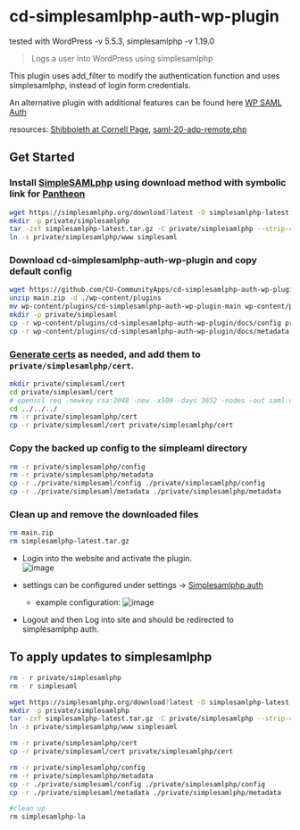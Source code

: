 # cd-simplesamlphp-auth-wp-plugin

tested with WordPress -v 5.5.3, simplesamlphp -v 1.19.0
>Logs a user into WordPress using simplesamlphp

This plugin uses add_filter to modify the authentication function and uses simplesamlphp, instead of login form credentials.

An alternative plugin with additional features can be found here [WP SAML Auth](https://github.com/pantheon-systems/wp-saml-auth)

resources: [Shibboleth at Cornell Page](https://confluence.cornell.edu/display/SHIBBOLETH/Shibboleth+at+Cornell+Page), [saml-20-adp-remote.php](https://confluence.cornell.edu/pages/viewpage.action?pageId=333373586&preview=%2F333373586%2F335416853%2Fsaml20-idp-remote.php)

## Get Started

### Install [SimpleSAMLphp](https://simplesamlphp.org/)  using download method with symbolic link for [Pantheon](https://pantheon.io/docs/shibboleth-sso)

```bash
wget https://simplesamlphp.org/download?latest -O simplesamlphp-latest.tar.gz
mkdir -p private/simplesamlphp
tar -zxf simplesamlphp-latest.tar.gz -C private/simplesamlphp --strip-components 1
ln -s private/simplesamlphp/www simplesaml
```
### Download cd-simplesamlphp-auth-wp-plugin and copy default config

```bash
wget https://github.com/CU-CommunityApps/cd-simplesamlphp-auth-wp-plugin/archive/main.zip
unzip main.zip -d ./wp-content/plugins
mv wp-content/plugins/cd-simplesamlphp-auth-wp-plugin-main wp-content/plugins/cd-simplesamlphp-auth-wp-plugin
mkdir -p private/simplesaml
cp -r wp-content/plugins/cd-simplesamlphp-auth-wp-plugin/docs/config private/simplesaml
cp -r wp-content/plugins/cd-simplesamlphp-auth-wp-plugin/docs/metadata private/simplesaml
```

### [Generate certs](https://simplesamlphp.org/docs/stable/simplesamlphp-sp#section_1_1) as needed, and add them to `private/simplesamlphp/cert`.

```bash
mkdir private/simplesaml/cert
cd private/simplesaml/cert
# openssl req -newkey rsa:2048 -new -x509 -days 3652 -nodes -out saml.crt -keyout saml.pem
cd ../../../
rm -r private/simplesamlphp/cert
cp -r private/simplesaml/cert private/simplesamlphp/cert
```

### Copy the backed up config to the simpleaml directory

```bash
rm -r private/simplesamlphp/config
rm -r private/simplesamlphp/metadata
cp -r ./private/simplesaml/config ./private/simplesamlphp/config
cp -r ./private/simplesaml/metadata ./private/simplesamlphp/metadata
```

### Clean up and remove the downloaded files

```bash
rm main.zip
rm simplesamlphp-latest.tar.gz
```

- Login into the website and activate the plugin.<br/>
    ![image](https://user-images.githubusercontent.com/4685094/98468714-c4ceaa00-21a9-11eb-9d46-ddc9e057b275.png)

- settings can be configured under settings -> [Simplesamlphp auth](/wp-admin/options-general.php?page=cd-simplesamlphp-auth-wp-plugin)

  - example configuration: ![image](https://user-images.githubusercontent.com/4685094/114209340-81c95c00-992c-11eb-9466-09ec305a3884.png)

- Logout and then Log into site and should be redirected to simplesamlphp auth.

## To apply updates to simplesamlphp

```bash
rm - r private/simplesamlphp
rm - r simplesaml

wget https://simplesamlphp.org/download?latest -O simplesamlphp-latest.tar.gz
mkdir -p private/simplesamlphp
tar -zxf simplesamlphp-latest.tar.gz -C private/simplesamlphp --strip-components 1
ln -s private/simplesamlphp/www simplesaml

rm -r private/simplesamlphp/cert
cp -r private/simplesaml/cert private/simplesamlphp/cert

rm -r private/simplesamlphp/config
rm -r private/simplesamlphp/metadata
cp -r ./private/simplesaml/config ./private/simplesamlphp/config
cp -r ./private/simplesaml/metadata ./private/simplesamlphp/metadata

#clean up
rm simplesamlphp-la
```
